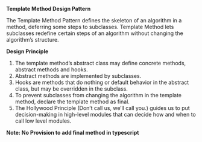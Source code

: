 **Template Method Design Pattern**

The Template Method Pattern defines the skeleton of an algorithm in a method, deferring some steps to 
subclasses. Template Method lets subclasses redefine certain steps of an algorithm without changing the 
algorithm’s structure.

**Design Principle**

1. The template method’s abstract class may define concrete methods, abstract methods and hooks.
2. Abstract methods are implemented by subclasses.
3. Hooks are methods that do nothing or default behavior in the abstract class, but may be overridden in the subclass.
4. To prevent subclasses from changing the algorithm in the template method, declare the template method as final.
5. The Hollywood Principle (Don’t call us, we’ll call you.) guides us to put decision-making in high-level modules that can 
decide how and when to call low level modules.

**Note: No Provision to add final method in typescript**


